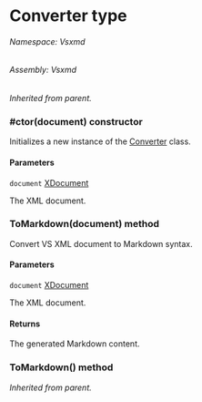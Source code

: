 <a name='T-Vsxmd-Converter'></a>
# Converter type

###### Namespace:  Vsxmd

###### Assembly:  Vsxmd

*Inherited from parent.*

<a name='M-Vsxmd-Converter-#ctor-System-Xml-Linq-XDocument-'></a>
### #ctor(document) constructor

Initializes a new instance of the [Converter](/Vsxmd.Converter.md/#T-Vsxmd-Converter) class.

#### Parameters

`document`  [XDocument](https://docs.microsoft.com/dotnet/api/System.Xml.Linq.XDocument)  

The XML document.

<a name='M-Vsxmd-Converter-ToMarkdown-System-Xml-Linq-XDocument-'></a>
### ToMarkdown(document) method

Convert VS XML document to Markdown syntax.

#### Parameters

`document`  [XDocument](https://docs.microsoft.com/dotnet/api/System.Xml.Linq.XDocument)  

The XML document.

#### Returns





The generated Markdown content.

<a name='M-Vsxmd-Converter-ToMarkdown'></a>
### ToMarkdown() method

*Inherited from parent.*
